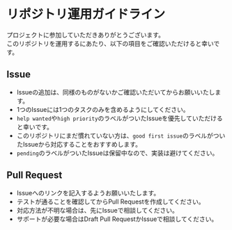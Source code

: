# リポジトリ運用ガイドライン

プロジェクトに参加していただきありがとうございます。  
このリポジトリを運用するにあたり、以下の項目をご確認いただけると幸いです。


## Issue

- Issueの追加は、同様のものがないかご確認いただいてからお願いいたします。
- 1つのIssueには1つのタスクのみを含めるようにしてください。
- `help wanted`や`high priority`のラベルがついたIssueを優先していただけると幸いです。
- このリポジトリにまだ慣れていない方は、`good first issue`のラベルがついたIssueから対応することをおすすめします。
- `pending`のラベルがついたIssueは保留中なので、実装は避けてください。


## Pull Request

- Issueへのリンクを記入するようお願いいたします。
- テストが通ることを確認してからPull Requestを作成してください。
- 対応方法が不明な場合は、先にIssueで相談してください。
- サポートが必要な場合はDraft Pull RequestかIssueで相談してください。
